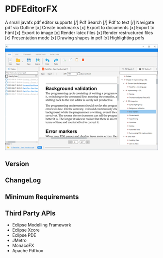 # PDFEditorFX
A small javafx pdf editor supports
[/] Pdf Search
[/] Pdf to text
[/] Navigate pdf via Outline
[x] Create bookmarks
[x] Export to documents
[x] Export to html
[x] Export to image
[x] Render latex files
[x] Render restructured files
[x] Presentation mode
[x] Drawing shapes in pdf
[x] Highlighting pdfs

![Application](https://github.com/chqu1012/PDFEditorFX/blob/main/PdfEditorFX/resources/01_pdfeditor.PNG)  

## Version

## ChangeLog

## Minimum Requirements

## Third Party APIs
* Eclipse Modelling Framework
* Eclipse Xcore
* Eclipse PDE
* JMetro
* MonacoFX
* Apache Pdfbox

